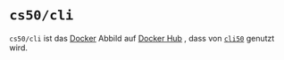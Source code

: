 # `cs50/cli`

`cs50/cli` ist das [Docker](../../docker) Abbild auf [Docker Hub](https://hub.docker.com/r/cs50/cli/) , dass von [`cli50`](../cli50) genutzt wird.
